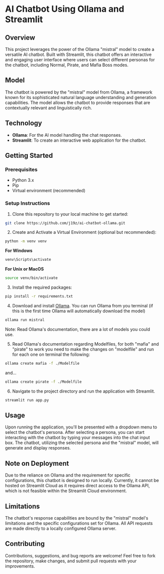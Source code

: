 # AI Chatbot Using Ollama and Streamlit

## Overview
This project leverages the power of the Ollama "mistral" model to create a versatile AI chatbot. Built with Streamlit, this chatbot offers an interactive and engaging user interface where users can select different personas for the chatbot, including Normal, Pirate, and Mafia Boss modes. 

## Model
The chatbot is powered by the "mistral" model from Ollama, a framework known for its sophisticated natural language understanding and generation capabilities. The model allows the chatbot to provide responses that are contextually relevant and linguistically rich.

## Technology
- **Ollama**: For the AI model handling the chat responses.
- **Streamlit**: To create an interactive web application for the chatbot.

## Getting Started

### Prerequisites
- Python 3.x
- Pip
- Virtual environment (recommended)

### Setup Instructions
1. Clone this repository to your local machine to get started:
```bash
git clone https://github.com/j19z/ai-chatbot-ollama.git
```
2. Create and Activate a Virtual Environment (optional but recommended):
```bash
python -m venv venv
```
**For Windows**
```bash
venv\Scripts\activate
```
**For Unix or MacOS**
```bash
source venv/bin/activate
```
3. Install the required packages:
```bash
pip install -r requirements.txt
```

4. Download and install [Ollama](https://ollama.com/). 
You can run Ollama from you terminal (if this is the first time Ollama will automatically download the model)
```bash
ollama run mistral
```
Note: Read Ollama's documentation, there are a lot of models you could use. 

5. Read Ollama's documentation regarding Modelfiles, for both "mafia" and "pirate" to work you need to make the changes on "modelfile" and run for each one on terminal the following:
```bash
ollama create mafia -f ./Modelfile
```
and...
```bash
ollama create pirate -f ./Modelfile
```

6. Navigate to the project directory and run the application with Streamlit.
```bash
streamlit run app.py
```

## Usage
Upon running the application, you'll be presented with a dropdown menu to select the chatbot's persona. After selecting a persona, you can start interacting with the chatbot by typing your messages into the chat input box. The chatbot, utilizing the selected persona and the "mistral" model, will generate and display responses.

## Note on Deployment
Due to the reliance on Ollama and the requirement for specific configurations, this chatbot is designed to run locally. Currently, it cannot be hosted on Streamlit Cloud as it requires direct access to the Ollama API, which is not feasible within the Streamlit Cloud environment.

## Limitations
The chatbot's response capabilities are bound by the "mistral" model's limitations and the specific configurations set for Ollama.
All API requests are made directly to a locally configured Ollama server.

## Contributing
Contributions, suggestions, and bug reports are welcome! Feel free to fork the repository, make changes, and submit pull requests with your improvements.